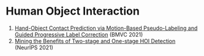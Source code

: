 # Human Object Interaction
1. [Hand-Object Contact Prediction via Motion-Based Pseudo-Labeling and Guided Progressive Label Correction](https://arxiv.org/abs/2110.10174) (BMVC 2021)
2. [Mining the Benefits of Two-stage and One-stage HOI Detection](https://arxiv.org/abs/2108.05077) (NeurIPS 2021)


